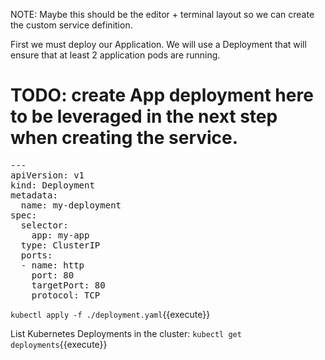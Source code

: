 NOTE: Maybe this should be the editor + terminal layout so we can create the custom service definition.

First we must deploy our Application. We will use a Deployment that will ensure that at least 2 application pods are running.
# TODO: create App deployment here to be leveraged in the next step when creating the service.

<pre class="file" data-filename="deployment.yaml" data-target="clipboard">---
apiVersion: v1
kind: Deployment
metadata:
  name: my-deployment
spec:
  selector:
    app: my-app
  type: ClusterIP
  ports:
  - name: http
    port: 80
    targetPort: 80
    protocol: TCP
</pre>

`kubectl apply -f ./deployment.yaml`{{execute}}

List Kubernetes Deployments in the cluster:
`kubectl get deployments`{{execute}}


